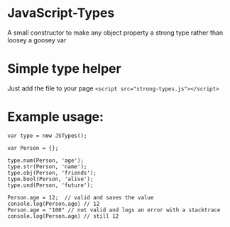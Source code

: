 # JavaScript-Types
A small constructor to make any object property a strong type rather than loosey a goosey var

# Simple type helper
  Just add the file to your page
  `<script src="strong-types.js"></script>`
  
# Example usage:

````
var type = new JSTypes();

var Person = {};

type.num(Person, 'age');
type.str(Person, 'name');
type.obj(Person, 'friends');
type.bool(Person, 'alive');
type.und(Person, 'future');

Person.age = 12;  // valid and saves the value
console.log(Person.age) // 12
Person.age = "100" // not valid and logs an error with a stacktrace
console.log(Person.age) // still 12

````
